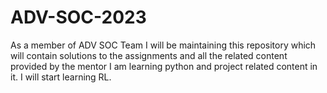 # ADV-SOC-2023
As a member of ADV SOC Team I will be maintaining this repository which will contain solutions to the assignments and all the related content provided by the mentor
I am learning python and project related content in it.
I will start learning RL. 
